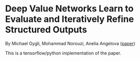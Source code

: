 # Deep Value Networks Learn to Evaluate and Iteratively Refine Structured Outputs
By Michael Gygli, Mohammad Norouzi, Anelia Angelova ([paper](https://arxiv.org/pdf/1703.04363.pdf))

This is a tensorflow/python implementation of the paper.
